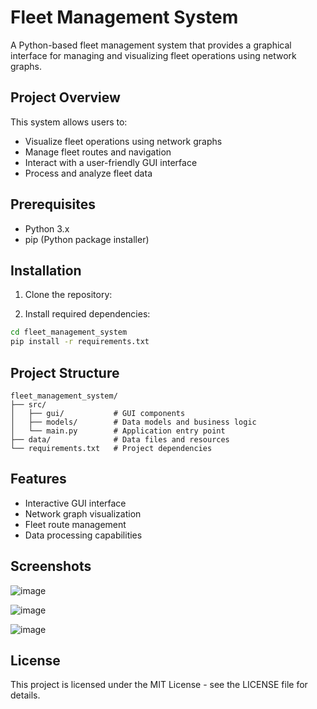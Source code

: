# Fleet Management System

A Python-based fleet management system that provides a graphical interface for managing and visualizing fleet operations using network graphs.

## Project Overview

This system allows users to:

- Visualize fleet operations using network graphs
- Manage fleet routes and navigation
- Interact with a user-friendly GUI interface
- Process and analyze fleet data

## Prerequisites

- Python 3.x
- pip (Python package installer)

## Installation

1. Clone the repository:

3. Install required dependencies:

```bash
cd fleet_management_system
pip install -r requirements.txt
```

## Project Structure

```
fleet_management_system/
├── src/
│   ├── gui/           # GUI components
│   ├── models/        # Data models and business logic
│   └── main.py        # Application entry point
├── data/              # Data files and resources
└── requirements.txt   # Project dependencies
```

## Features

- Interactive GUI interface
- Network graph visualization
- Fleet route management
- Data processing capabilities

## Screenshots

![image](https://github.com/user-attachments/assets/f14adac9-6d90-4f66-8460-05fc730cc1c1)

![image](https://github.com/user-attachments/assets/4110cba3-d0ae-40cb-82a9-d853d18e0b95)

![image](https://github.com/user-attachments/assets/f6a5f7b1-e194-4af9-8ae9-34cc62c71b4a)


## License

This project is licensed under the MIT License - see the LICENSE file for details.
